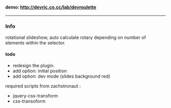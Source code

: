 #### demo: http://devric.co.cc/lab/devroulette
---

### Info
rotational slideshow, auto calculate rotary depending on number of elements within the selector.

#### todo
- redesign the plugin.
- add option: initial position
- add option: dev mode (slides background red)

required scripts from zachstronaut :
- jquery-css-transform
- css-transoform
